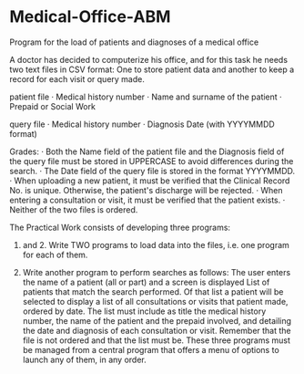 # Medical-Office-ABM
Program for the load of patients and diagnoses of a medical office

A doctor has decided to computerize his office, and for this task he needs two text files in CSV format: One to store patient data and another
to keep a record for each visit or query made.

patient file
· Medical history number
· Name and surname of the patient
· Prepaid or Social Work

query file
· Medical history number
· Diagnosis
Date (with YYYYMMDD format)

Grades:
· Both the Name field of the patient file and the Diagnosis field of the query file must be stored in UPPERCASE to avoid differences during the search.
· The Date field of the query file is stored in the format YYYYMMDD.
· When uploading a new patient, it must be verified that the Clinical Record No. is unique.
Otherwise, the patient's discharge will be rejected.
· When entering a consultation or visit, it must be verified that the patient exists.
· Neither of the two files is ordered.

The Practical Work consists of developing three programs:

1. and 2. Write TWO programs to load data into the files, i.e. one program
for each of them.

3. Write another program to perform searches as follows: The user enters the name of a patient (all or part) and a screen is displayed
List of patients that match the search performed. Of that
list a patient will be selected to display a list of all consultations
or visits that patient made, ordered by date. The list must include
as title the medical history number, the name of the patient and the prepaid
involved, and detailing the date and diagnosis of each consultation or visit. Remember that the file is not ordered and that the list must be.
These three programs must be managed from a central program that offers
a menu of options to launch any of them, in any order.
